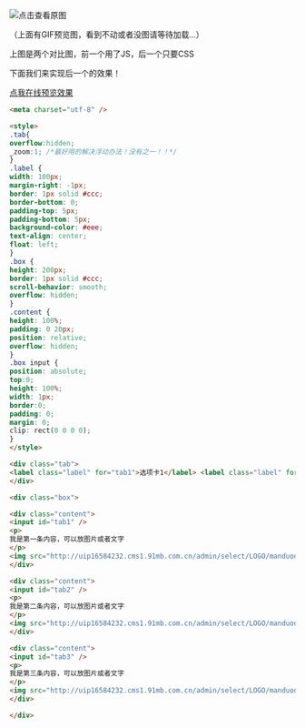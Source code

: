 ![点击查看原图](http://uip16584232.cms1.91mb.com.cn/content/uploadfile/201810/c96b1540955871.gif)



（上面有GIF预览图，看到不动或者没图请等待加载...）

上图是两个对比图，前一个用了JS，后一个只要CSS 

下面我们来实现后一个的效果！

[点我在线预览效果](http://uip16584232.cms1.91mb.com.cn/content/templates/mini/demo3.html)

```html
<meta charset="utf-8" />

<style>
.tab{
overflow:hidden;
_zoom:1; /*最好用的解决浮动办法！没有之一！！*/
}
.label {
width: 100px;
margin-right: -1px;
border: 1px solid #ccc; 
border-bottom: 0;
padding-top: 5px; 
padding-bottom: 5px;
background-color: #eee;
text-align: center;
float: left;
}
.box {
height: 200px;
border: 1px solid #ccc;
scroll-behavior: smooth;
overflow: hidden;
}
.content {
height: 100%;
padding: 0 20px;
position: relative;
overflow: hidden;
}
.box input {
position: absolute; 
top:0;
height: 100%; 
width: 1px;
border:0; 
padding: 0; 
margin: 0;
clip: rect(0 0 0 0);
}
</style>

<div class="tab">
<label class="label" for="tab1">选项卡1</label> <label class="label" for="tab2">选项卡2</label> <label class="label" for="tab3">选项卡3</label> 
</div>

<div class="box">

<div class="content">
<input id="tab1" /> 
<p>
我是第一条内容，可以放图片或者文字
</p>
<img src="http://uip16584232.cms1.91mb.com.cn/admin/select/LOGO/manduoduo.png" height="80" /> 
</div>

<div class="content">
<input id="tab2" /> 
<p>
我是第二条内容，可以放图片或者文字
</p>
<img src="http://uip16584232.cms1.91mb.com.cn/admin/select/LOGO/manduoduo.png" height="80" /> 
</div>

<div class="content">
<input id="tab3" /> 
<p>
我是第三条内容，可以放图片或者文字
</p>
<img src="http://uip16584232.cms1.91mb.com.cn/admin/select/LOGO/manduoduo.png" height="80" /> 
</div>

</div>
```